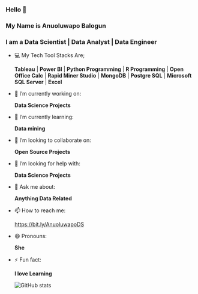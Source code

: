 ### Hello :wave:
### My Name is Anuoluwapo Balogun
### I am a Data Scientist | Data Analyst | Data Engineer

<!--
**Designegycreatives/Designegycreatives** is a ✨ _special_ ✨ repository because its `README.md` (this file) appears on your GitHub profile.
-->

 
- :computer: My Tech Tool Stacks Are;

  **Tableau** | **Power BI** | **Python Programming** | **R Programming** | **Open Office Calc** | **Rapid Miner Studio** | **MongoDB** | **Postgre SQL** | **Microsoft SQL Server** | **Excel**
  
- 🔭 I’m currently working on: 

  **Data Science Projects**

- 🌱 I’m currently learning:

  **Data mining**
  
- 👯 I’m looking to collaborate on:

  **Open Source Projects**
  
- 🤔 I’m looking for help with: 

  **Data Science Projects**
  
- 💬 Ask me about:
 
  **Anything Data Related**
  
- 📫 How to reach me:
 
  https://bit.ly/AnuoluwapoDS
  
- 😄 Pronouns: 

  **She**

- ⚡ Fun fact:

  **I love Learning**
  
   ![GitHub stats](https://github-readme-stats.vercel.app/api?username=designegycreatives&show_icons=true&hide=contribs,prs,issues,stars&theme=github_dark)


 
